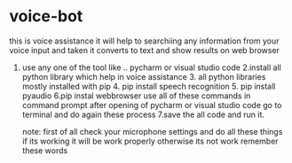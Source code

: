 # voice-bot
this is voice assistance it will help to searchiing any information from your voice input and taken it converts to text and show results on web browser
  1. use any one of the tool like .. pycharm or visual studio code
	 2.install all python library which help in voice assistance 
	 3. all python libraries mostly installed with pip
	 4. pip install speech recognition
	 5. pip install pyaudio
	 6.pip instal webbrowser
	 use all of these commands in command prompt
	 after opening of pycharm or visual studio code go to terminal and do again these process 
	 7.save the all code and run it.
	 
	 note: first of all check your microphone settings and do all these things if its working it will be work properly otherwise its not work remember these words
	 
   
